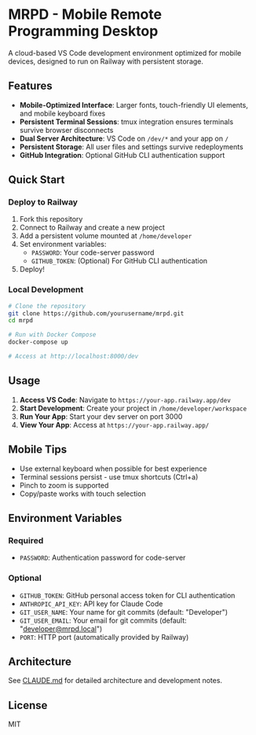 # MRPD - Mobile Remote Programming Desktop

A cloud-based VS Code development environment optimized for mobile devices, designed to run on Railway with persistent storage.

## Features

- **Mobile-Optimized Interface**: Larger fonts, touch-friendly UI elements, and mobile keyboard fixes
- **Persistent Terminal Sessions**: tmux integration ensures terminals survive browser disconnects
- **Dual Server Architecture**: VS Code on `/dev/*` and your app on `/`
- **Persistent Storage**: All user files and settings survive redeployments
- **GitHub Integration**: Optional GitHub CLI authentication support

## Quick Start

### Deploy to Railway

1. Fork this repository
2. Connect to Railway and create a new project
3. Add a persistent volume mounted at `/home/developer`
4. Set environment variables:
   - `PASSWORD`: Your code-server password
   - `GITHUB_TOKEN`: (Optional) For GitHub CLI authentication
5. Deploy!

### Local Development

```bash
# Clone the repository
git clone https://github.com/yourusername/mrpd.git
cd mrpd

# Run with Docker Compose
docker-compose up

# Access at http://localhost:8000/dev
```

## Usage

1. **Access VS Code**: Navigate to `https://your-app.railway.app/dev`
2. **Start Development**: Create your project in `/home/developer/workspace`
3. **Run Your App**: Start your dev server on port 3000
4. **View Your App**: Access at `https://your-app.railway.app/`

## Mobile Tips

- Use external keyboard when possible for best experience
- Terminal sessions persist - use tmux shortcuts (Ctrl+a)
- Pinch to zoom is supported
- Copy/paste works with touch selection

## Environment Variables

### Required
- `PASSWORD`: Authentication password for code-server

### Optional
- `GITHUB_TOKEN`: GitHub personal access token for CLI authentication
- `ANTHROPIC_API_KEY`: API key for Claude Code
- `GIT_USER_NAME`: Your name for git commits (default: "Developer")
- `GIT_USER_EMAIL`: Your email for git commits (default: "developer@mrpd.local")
- `PORT`: HTTP port (automatically provided by Railway)

## Architecture

See [CLAUDE.md](CLAUDE.md) for detailed architecture and development notes.

## License

MIT